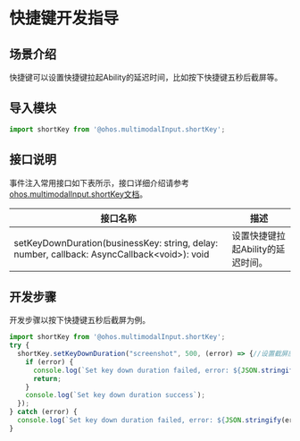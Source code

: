 # 快捷键开发指导

## 场景介绍

快捷键可以设置快捷键拉起Ability的延迟时间，比如按下快捷键五秒后截屏等。

## 导入模块

```js
import shortKey from '@ohos.multimodalInput.shortKey';
```

## 接口说明

事件注入常用接口如下表所示，接口详细介绍请参考[ohos.multimodalInput.shortKey文档](../../reference/apis/js-apis-shortKey.md)。

| 接口名称  | 描述 |
| ------------------------------------------------------------ | -------------------------- |
| setKeyDownDuration(businessKey: string, delay: number, callback: AsyncCallback&lt;void&gt;): void |设置快捷键拉起Ability的延迟时间。 |

## 开发步骤

开发步骤以按下快捷键五秒后截屏为例。

```js
import shortKey from '@ohos.multimodalInput.shortKey';
try {
  shortKey.setKeyDownDuration("screenshot", 500, (error) => {//设置截屏应用screenshot延迟时间为5秒（500毫秒）
    if (error) {
      console.log(`Set key down duration failed, error: ${JSON.stringify(error, [`code`, `message`])}`);
      return;
    }
    console.log(`Set key down duration success`);
  });
} catch (error) {
  console.log(`Set key down duration failed, error: ${JSON.stringify(error, [`code`, `message`])}`);
}
```



